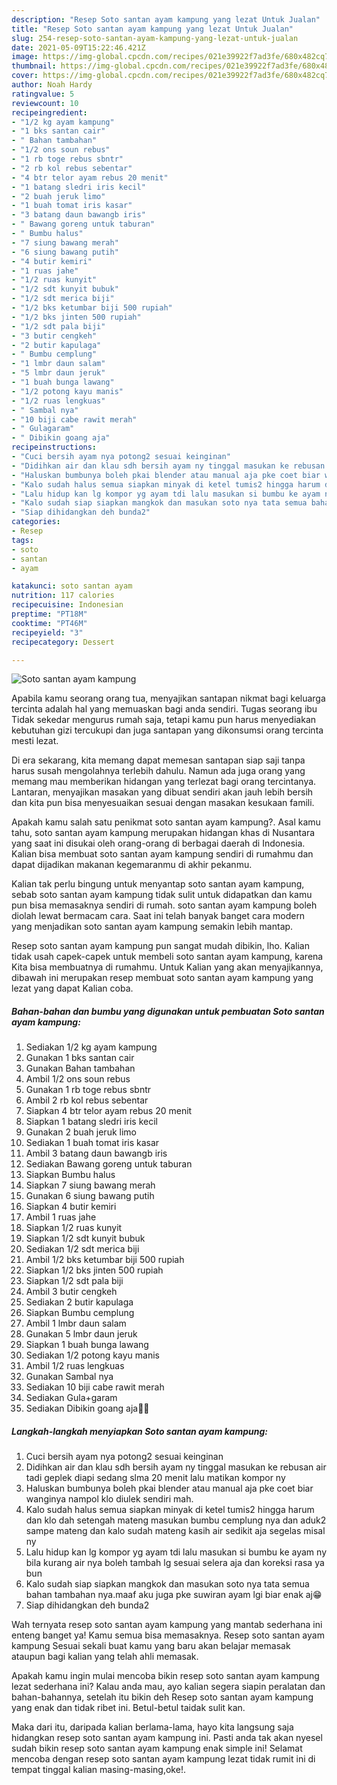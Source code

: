 ```yaml
---
description: "Resep Soto santan ayam kampung yang lezat Untuk Jualan"
title: "Resep Soto santan ayam kampung yang lezat Untuk Jualan"
slug: 254-resep-soto-santan-ayam-kampung-yang-lezat-untuk-jualan
date: 2021-05-09T15:22:46.421Z
image: https://img-global.cpcdn.com/recipes/021e39922f7ad3fe/680x482cq70/soto-santan-ayam-kampung-foto-resep-utama.jpg
thumbnail: https://img-global.cpcdn.com/recipes/021e39922f7ad3fe/680x482cq70/soto-santan-ayam-kampung-foto-resep-utama.jpg
cover: https://img-global.cpcdn.com/recipes/021e39922f7ad3fe/680x482cq70/soto-santan-ayam-kampung-foto-resep-utama.jpg
author: Noah Hardy
ratingvalue: 5
reviewcount: 10
recipeingredient:
- "1/2 kg ayam kampung"
- "1 bks santan cair"
- " Bahan tambahan"
- "1/2 ons soun rebus"
- "1 rb toge rebus sbntr"
- "2 rb kol rebus sebentar"
- "4 btr telor ayam rebus 20 menit"
- "1 batang sledri iris kecil"
- "2 buah jeruk limo"
- "1 buah tomat iris kasar"
- "3 batang daun bawangb iris"
- " Bawang goreng untuk taburan"
- " Bumbu halus"
- "7 siung bawang merah"
- "6 siung bawang putih"
- "4 butir kemiri"
- "1 ruas jahe"
- "1/2 ruas kunyit"
- "1/2 sdt kunyit bubuk"
- "1/2 sdt merica biji"
- "1/2 bks ketumbar biji 500 rupiah"
- "1/2 bks jinten 500 rupiah"
- "1/2 sdt pala biji"
- "3 butir cengkeh"
- "2 butir kapulaga"
- " Bumbu cemplung"
- "1 lmbr daun salam"
- "5 lmbr daun jeruk"
- "1 buah bunga lawang"
- "1/2 potong kayu manis"
- "1/2 ruas lengkuas"
- " Sambal nya"
- "10 biji cabe rawit merah"
- " Gulagaram"
- " Dibikin goang aja"
recipeinstructions:
- "Cuci bersih ayam nya potong2 sesuai keinginan"
- "Didihkan air dan klau sdh bersih ayam ny tinggal masukan ke rebusan air tadi geplek diapi sedang slma 20 menit lalu matikan kompor ny"
- "Haluskan bumbunya boleh pkai blender atau manual aja pke coet biar wanginya nampol klo diulek sendiri mah."
- "Kalo sudah halus semua siapkan minyak di ketel tumis2 hingga harum dan klo dah setengah mateng masukan bumbu cemplung nya dan aduk2 sampe mateng dan kalo sudah mateng kasih air sedikit aja segelas misal ny"
- "Lalu hidup kan lg kompor yg ayam tdi lalu masukan si bumbu ke ayam ny bila kurang air nya boleh tambah lg sesuai selera aja dan koreksi rasa ya bun"
- "Kalo sudah siap siapkan mangkok dan masukan soto nya tata semua bahan tambahan nya.maaf aku juga pke suwiran ayam lgi biar enak aj😁"
- "Siap dihidangkan deh bunda2"
categories:
- Resep
tags:
- soto
- santan
- ayam

katakunci: soto santan ayam 
nutrition: 117 calories
recipecuisine: Indonesian
preptime: "PT18M"
cooktime: "PT46M"
recipeyield: "3"
recipecategory: Dessert

---
```



![Soto santan ayam kampung](https://img-global.cpcdn.com/recipes/021e39922f7ad3fe/680x482cq70/soto-santan-ayam-kampung-foto-resep-utama.jpg)

Apabila kamu seorang orang tua, menyajikan santapan nikmat bagi keluarga tercinta adalah hal yang memuaskan bagi anda sendiri. Tugas seorang ibu Tidak sekedar mengurus rumah saja, tetapi kamu pun harus menyediakan kebutuhan gizi tercukupi dan juga santapan yang dikonsumsi orang tercinta mesti lezat.

Di era  sekarang, kita memang dapat memesan santapan siap saji tanpa harus susah mengolahnya terlebih dahulu. Namun ada juga orang yang memang mau memberikan hidangan yang terlezat bagi orang tercintanya. Lantaran, menyajikan masakan yang dibuat sendiri akan jauh lebih bersih dan kita pun bisa menyesuaikan sesuai dengan masakan kesukaan famili. 



Apakah kamu salah satu penikmat soto santan ayam kampung?. Asal kamu tahu, soto santan ayam kampung merupakan hidangan khas di Nusantara yang saat ini disukai oleh orang-orang di berbagai daerah di Indonesia. Kalian bisa membuat soto santan ayam kampung sendiri di rumahmu dan dapat dijadikan makanan kegemaranmu di akhir pekanmu.

Kalian tak perlu bingung untuk menyantap soto santan ayam kampung, sebab soto santan ayam kampung tidak sulit untuk didapatkan dan kamu pun bisa memasaknya sendiri di rumah. soto santan ayam kampung boleh diolah lewat bermacam cara. Saat ini telah banyak banget cara modern yang menjadikan soto santan ayam kampung semakin lebih mantap.

Resep soto santan ayam kampung pun sangat mudah dibikin, lho. Kalian tidak usah capek-capek untuk membeli soto santan ayam kampung, karena Kita bisa membuatnya di rumahmu. Untuk Kalian yang akan menyajikannya, dibawah ini merupakan resep membuat soto santan ayam kampung yang lezat yang dapat Kalian coba.

<!--inarticleads1-->

##### Bahan-bahan dan bumbu yang digunakan untuk pembuatan Soto santan ayam kampung:

1. Sediakan 1/2 kg ayam kampung
1. Gunakan 1 bks santan cair
1. Gunakan  Bahan tambahan
1. Ambil 1/2 ons soun rebus
1. Gunakan 1 rb toge rebus sbntr
1. Ambil 2 rb kol rebus sebentar
1. Siapkan 4 btr telor ayam rebus 20 menit
1. Siapkan 1 batang sledri iris kecil
1. Gunakan 2 buah jeruk limo
1. Sediakan 1 buah tomat iris kasar
1. Ambil 3 batang daun bawangb iris
1. Sediakan  Bawang goreng untuk taburan
1. Siapkan  Bumbu halus
1. Siapkan 7 siung bawang merah
1. Gunakan 6 siung bawang putih
1. Siapkan 4 butir kemiri
1. Ambil 1 ruas jahe
1. Siapkan 1/2 ruas kunyit
1. Siapkan 1/2 sdt kunyit bubuk
1. Sediakan 1/2 sdt merica biji
1. Ambil 1/2 bks ketumbar biji 500 rupiah
1. Siapkan 1/2 bks jinten 500 rupiah
1. Siapkan 1/2 sdt pala biji
1. Ambil 3 butir cengkeh
1. Sediakan 2 butir kapulaga
1. Siapkan  Bumbu cemplung
1. Ambil 1 lmbr daun salam
1. Gunakan 5 lmbr daun jeruk
1. Siapkan 1 buah bunga lawang
1. Sediakan 1/2 potong kayu manis
1. Ambil 1/2 ruas lengkuas
1. Gunakan  Sambal nya
1. Sediakan 10 biji cabe rawit merah
1. Sediakan  Gula+garam
1. Sediakan  Dibikin goang aja👍🏻




<!--inarticleads2-->

##### Langkah-langkah menyiapkan Soto santan ayam kampung:

1. Cuci bersih ayam nya potong2 sesuai keinginan
1. Didihkan air dan klau sdh bersih ayam ny tinggal masukan ke rebusan air tadi geplek diapi sedang slma 20 menit lalu matikan kompor ny
1. Haluskan bumbunya boleh pkai blender atau manual aja pke coet biar wanginya nampol klo diulek sendiri mah.
1. Kalo sudah halus semua siapkan minyak di ketel tumis2 hingga harum dan klo dah setengah mateng masukan bumbu cemplung nya dan aduk2 sampe mateng dan kalo sudah mateng kasih air sedikit aja segelas misal ny
1. Lalu hidup kan lg kompor yg ayam tdi lalu masukan si bumbu ke ayam ny bila kurang air nya boleh tambah lg sesuai selera aja dan koreksi rasa ya bun
1. Kalo sudah siap siapkan mangkok dan masukan soto nya tata semua bahan tambahan nya.maaf aku juga pke suwiran ayam lgi biar enak aj😁
1. Siap dihidangkan deh bunda2




Wah ternyata resep soto santan ayam kampung yang mantab sederhana ini enteng banget ya! Kamu semua bisa memasaknya. Resep soto santan ayam kampung Sesuai sekali buat kamu yang baru akan belajar memasak ataupun bagi kalian yang telah ahli memasak.

Apakah kamu ingin mulai mencoba bikin resep soto santan ayam kampung lezat sederhana ini? Kalau anda mau, ayo kalian segera siapin peralatan dan bahan-bahannya, setelah itu bikin deh Resep soto santan ayam kampung yang enak dan tidak ribet ini. Betul-betul taidak sulit kan. 

Maka dari itu, daripada kalian berlama-lama, hayo kita langsung saja hidangkan resep soto santan ayam kampung ini. Pasti anda tak akan nyesel sudah bikin resep soto santan ayam kampung enak simple ini! Selamat mencoba dengan resep soto santan ayam kampung lezat tidak rumit ini di tempat tinggal kalian masing-masing,oke!.


